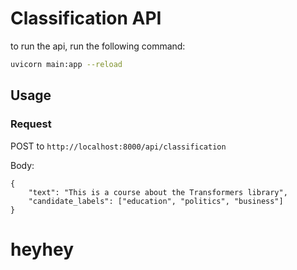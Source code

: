 # Classification API

to run the api, run the following command:

```bash
uvicorn main:app --reload
```

## Usage

### Request

POST to `http://localhost:8000/api/classification`

Body:

```
{
    "text": "This is a course about the Transformers library",
    "candidate_labels": ["education", "politics", "business"]
}

```
# heyhey
